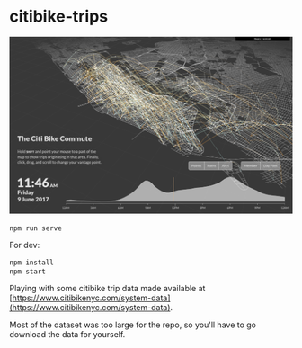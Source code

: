 # citibike-trips

![citibike-trips](/images/citibike-trips.png?raw=true "citibike-trips")

```
npm run serve
```

For dev:
```
npm install
npm start
```

Playing with some citibike trip data made available at [https://www.citibikenyc.com/system-data](https://www.citibikenyc.com/system-data).

Most of the dataset was too large for the repo, so you'll have to go download the data for yourself.
